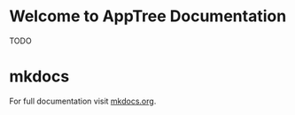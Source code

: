 # Welcome to AppTree Documentation

TODO

# mkdocs

For full documentation visit [mkdocs.org](http://mkdocs.org).
